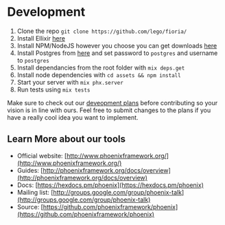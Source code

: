 # Development

1. Clone the repo `git clone https://github.com/lego/fioria/`
2. Install Ellixir [here](https://elixir-lang.org/install.html)
3. Install NPM/NodeJS however you choose you can get downloads [here](https://nodejs.org/en/download/)
4. Install Postgres from [here](http://postgresguide.com/setup/install.html) and set password to `postgres` and username to `postgres` 
5. Install dependancies from the root folder with `mix deps.get`
6. Install node dependencies with `cd assets && npm install`
7. Start your server with `mix phx.server`
8. Run tests using `mix tests`

Make sure to check out our [deveopment plans](devplans.md) before contributing so your vision is in line with ours. Feel free to submit changes to the plans if you have a really cool idea you want to implement.

## Learn More about our tools

- Official website: [http://www.phoenixframework.org/](http://www.phoenixframework.org/)
- Guides: [http://phoenixframework.org/docs/overview](http://phoenixframework.org/docs/overview)
- Docs: [https://hexdocs.pm/phoenix](https://hexdocs.pm/phoenix)
- Mailing list: [http://groups.google.com/group/phoenix-talk](http://groups.google.com/group/phoenix-talk)
- Source: [https://github.com/phoenixframework/phoenix](https://github.com/phoenixframework/phoenix)